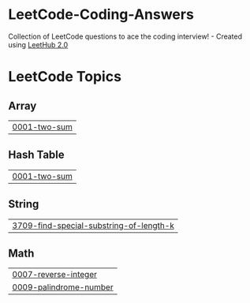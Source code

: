 # LeetCode-Coding-Answers
Collection of LeetCode questions to ace the coding interview! - Created using [LeetHub 2.0](https://github.com/arunbhardwaj/LeetHub-2.0)

<!---LeetCode Topics Start-->
# LeetCode Topics
## Array
|  |
| ------- |
| [0001-two-sum](https://github.com/Samuela31/LeetCode-Coding-Answers/tree/master/0001-two-sum) |
## Hash Table
|  |
| ------- |
| [0001-two-sum](https://github.com/Samuela31/LeetCode-Coding-Answers/tree/master/0001-two-sum) |
## String
|  |
| ------- |
| [3709-find-special-substring-of-length-k](https://github.com/Samuela31/LeetCode-Coding-Answers/tree/master/3709-find-special-substring-of-length-k) |
## Math
|  |
| ------- |
| [0007-reverse-integer](https://github.com/Samuela31/LeetCode-Coding-Answers/tree/master/0007-reverse-integer) |
| [0009-palindrome-number](https://github.com/Samuela31/LeetCode-Coding-Answers/tree/master/0009-palindrome-number) |
<!---LeetCode Topics End-->
